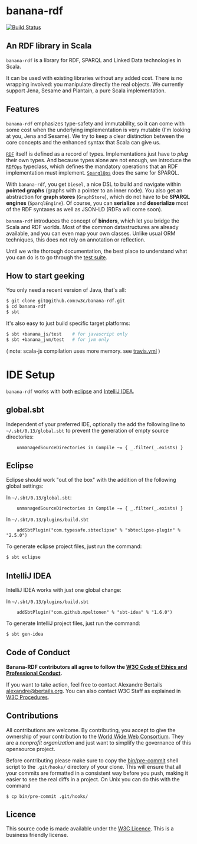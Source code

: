 banana-rdf
==========

[![Build Status](https://secure.travis-ci.org/w3c/banana-rdf.png)](http://travis-ci.org/w3c/banana-rdf)

An RDF library in Scala
-----------------------

`banana-rdf` is a library for RDF, SPARQL and Linked Data technologies
in Scala.

It can be used with existing libraries without any added cost. There
is no wrapping involved: you manipulate directly the real objects. We
currently support Jena, Sesame and Plantain, a pure Scala
implementation.

Features
--------

`banana-rdf` emphasizes type-safety and immutability, so it can come
with some cost when the underlying implementation is very mutable (I'm
looking at you, Jena and Sesame). We try to keep a clear distinction
between the core concepts and the enhanced syntax that Scala can give
us.

[`RDF`](https://github.com/w3c/banana-rdf/blob/master/rdf/src/main/scala/RDF.scala)
itself is defined as a record of types. Implementations just have to
_plug_ their own types. And because types alone are not enough, we
introduce the
[`RDFOps`](https://github.com/w3c/banana-rdf/blob/master/rdf/src/main/scala/RDFOps.scala)
typeclass, which defines the mandatory operations that an RDF
implementation must
implement. [`SparqlOps`](https://github.com/w3c/banana-rdf/blob/master/rdf/src/main/scala/SparqlOps.scala)
does the same for SPARQL.

With `banana-rdf`, you get `Diesel`, a nice DSL to build and navigate
within **pointed graphs** (graphs with a pointer to an inner
node). You also get an abstraction for **graph stores**
(`GraphStore`), which do not have to be **SPARQL engines**
(`SparqlEngine`). Of course, you can **serialize** and **deserialize**
most of the RDF syntaxes as well as JSON-LD (RDFa will come soon).

`banana-rdf` introduces the concept of **binders**, which let you
bridge the Scala and RDF worlds. Most of the common datastructures are
already available, and you can even map your own classes. Unlike usual
ORM techniques, this does not rely on annotation or reflection.

Until we write thorough documentation, the best place to understand
what you can do is to go through the [test
suite](https://github.com/w3c/banana-rdf/tree/master/rdf-test-suite).

How to start geeking
--------------------

You only need a recent version of Java, that's all:

``` bash
$ git clone git@github.com:w3c/banana-rdf.git
$ cd banana-rdf
$ sbt
```

It's also easy to just build specific target platforms:
    
``` bash
$ sbt +banana_js/test    # for javascript only 
$ sbt +banana_jvm/test   # for jvm only
```

( note: scala-js compilation uses more memory. see [travis.yml](.travis.yml) )

IDE Setup
=========

`banana-rdf` works with both [eclipse](https://www.eclipse.org/) and [IntelliJ IDEA](http://www.jetbrains.com/idea/).

global.sbt
----------
Independent of your preferred IDE, optionally the add the following line to `~/.sbt/0.13/global.sbt` to prevent the 
generation of empty source directories:

```
    unmanagedSourceDirectories in Compile ~= { _.filter(_.exists) }
```

Eclipse
-------
Eclipse should work "out of the box" with the addition of the following global settings:

In `~/.sbt/0.13/global.sbt`:

```
    unmanagedSourceDirectories in Compile ~= { _.filter(_.exists) }
```

In `~/.sbt/0.13/plugins/build.sbt`

```
    addSbtPlugin("com.typesafe.sbteclipse" % "sbteclipse-plugin" % "2.5.0")
```

To generate eclipse project files, just run the command:

``` bash
$ sbt eclipse
```

IntelliJ IDEA
-------------

IntelliJ IDEA works with just one global change:

In `~/.sbt/0.13/plugins/build.sbt`

```
    addSbtPlugin("com.github.mpeltonen" % "sbt-idea" % "1.6.0")
```

To generate IntelliJ project files, just run the command:

``` bash
$ sbt gen-idea
```

Code of Conduct
---------------

**Banana-RDF contributors all agree to follow the [W3C Code of Ethics and Professional Conduct](http://www.w3.org/Consortium/cepc/).**

If you want to take action, feel free to contact Alexandre Bertails <alexandre@bertails.org>. You can also contact W3C Staff as explained in [W3C Procedures](http://www.w3.org/Consortium/pwe/#Procedures).

Contributions
-------------

All contributions are welcome. By contributing, you accept to give the
ownership of your contribution to the [World Wide Web
Consortium](http://www.w3.org). They are a _nonprofit organization_
and just want to simplify the governance of this opensource project.

Before contributing please make sure to copy the [bin/pre-commit](bin/pre-commit)
shell script to the `.git/hooks/` directory of your clone.  This will ensure that all 
your commits are formatted in a consistent way before you push, making it easier
to see the real diffs in a project. On Unix you can do this with the command

```
$ cp bin/pre-commit .git/hooks/
```

Licence
-------

This source code is made available under the [W3C Licence](http://opensource.org/licenses/W3C). This is a business friendly license.
